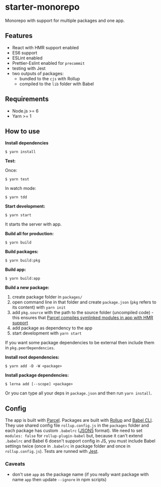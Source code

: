 # starter-monorepo

Monorepo with support for multiple packages and one app.

## Features

- React with HMR support enabled
- ES6 support
- ESLint enabled
- Prettier-Eslint enabled for `precommit`
- testing with Jest
- two outputs of packages:
  - bundled to the `cjs` with Rollup
  - compiled to the `lib` folder with Babel

## Requirements

- Node.js >= 6
- Yarn >= 1

## How to use

**Install dependencies**

```
$ yarn install
```

**Test:**

Once:

```
$ yarn test
```

In watch mode:

```
$ yarn tdd
```

**Start development:**

```
$ yarn start
```

It starts the server with app.

**Build all for production:**

```
$ yarn build
```

**Build packages:**

```
$ yarn build:pkg
```

**Build app:**

```
$ yarn build:app
```

**Build a new package:**

1.  create package folder in `packages/`
2.  open command line in that folder and create `package.json` (`pkg` refers to its content) with `yarn init`
3.  add `pkg.source` with the path to the source folder (uncompiled code) - this
    ensures that [Parcel compiles symlinked modules in app with HMR support](https://github.com/parcel-bundler/parcel/pull/1101)
4.  add package as dependency to the app
5.  start development with `yarn start`

If you want some package dependencies to be external then include them in `pkg.peerDependencies`.

**Install root dependencies:**

```
$ yarn add -D -W <package>
```

**Install package dependencies:**

```
$ lerna add [--scope] <package>
```

Or you can type all your deps in `package.json` and then run `yarn install`.

## Config

The app is built with [Parcel](https://parceljs.org/).
Packages are built with [Rollup](http://rollupjs.org) and [Babel CLI](https://babeljs.io/docs/en/babel-cli).
They use shared config file `rollup.config.js` in the `packages` folder and each package has custom `.babelrc`
([JSON5](https://github.com/json5/json5) format).
We need to set `modules: false` for `rollup-plugin-babel` 
but, because it can't extend `.babelrc` and Babel 6 doesn't support config in JS, 
you must include Babel settings twice 
(once in `.babelrc` in package folder and once in `rollup.config.js`).
Tests are runned with [Jest](https://facebook.github.io/jest/).

### Caveats

- don't use `app` as the package name (if you really want package with name `app` then update `--ignore` in npm scripts)
